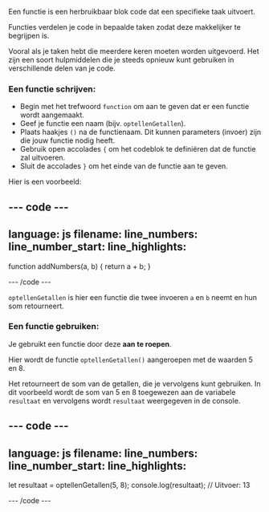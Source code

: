 Een functie is een herbruikbaar blok code dat een specifieke taak uitvoert.

Functies verdelen je code in bepaalde taken zodat deze makkelijker te begrijpen is.

Vooral als je taken hebt die meerdere keren moeten worden uitgevoerd. Het zijn een soort hulpmiddelen die je steeds opnieuw kunt gebruiken in verschillende delen van je code.

### Een functie schrijven:

- Begin met het trefwoord `function` om aan te geven dat er een functie wordt aangemaakt.
- Geef je functie een naam (bijv. `optellenGetallen`).
- Plaats haakjes `()` na de functienaam. Dit kunnen parameters (invoer) zijn die jouw functie nodig heeft.
- Gebruik open accolades `{` om het codeblok te definiëren dat de functie zal uitvoeren.
- Sluit de accolades `}` om het einde van de functie aan te geven.

Hier is een voorbeeld:

## --- code ---

language: js
filename:
line_numbers:
line_number_start:
line_highlights:
-----------------------------------------------------

function addNumbers(a, b) {
return a + b;
}

\--- /code ---

`optellenGetallen` is hier een functie die twee invoeren `a` en `b` neemt en hun som retourneert.

### Een functie gebruiken:

Je gebruikt een functie door deze **aan te roepen**.

Hier wordt de functie `optellenGetallen()` aangeroepen met de waarden 5 en 8.

Het retourneert de som van de getallen, die je vervolgens kunt gebruiken. In dit voorbeeld wordt de som van 5 en 8 toegewezen aan de variabele `resultaat` en vervolgens wordt `resultaat` weergegeven in de console.

## --- code ---

language: js
filename:
line_numbers:
line_number_start:
line_highlights:
-----------------------------------------------------

let resultaat = optellenGetallen(5, 8);
console.log(resultaat); // Uitvoer: 13

\--- /code ---
